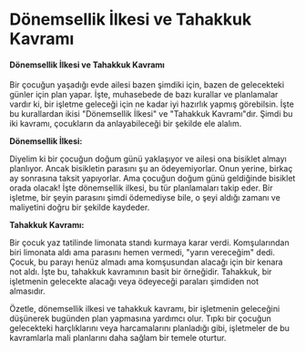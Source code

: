 # Dönemsellik İlkesi ve Tahakkuk Kavramı

#### Dönemsellik İlkesi ve Tahakkuk Kavramı

Bir çocuğun yaşadığı evde ailesi bazen şimdiki için, bazen de gelecekteki günler için plan yapar. İşte, muhasebede de bazı kurallar ve planlamalar vardır ki, bir işletme geleceği için ne kadar iyi hazırlık yapmış görebilsin. İşte bu kurallardan ikisi "Dönemsellik İlkesi" ve "Tahakkuk Kavramı"dır. Şimdi bu iki kavramı, çocukların da anlayabileceği bir şekilde ele alalım.

**Dönemsellik İlkesi:**

Diyelim ki bir çocuğun doğum günü yaklaşıyor ve ailesi ona bisiklet almayı planlıyor. Ancak bisikletin parasını şu an ödeyemiyorlar. Onun yerine, birkaç ay sonrasına taksit yapıyorlar. Ama çocuğun doğum günü geldiğinde bisiklet orada olacak! İşte dönemsellik ilkesi, bu tür planlamaları takip eder. Bir işletme, bir şeyin parasını şimdi ödemediyse bile, o şeyi aldığı zamanı ve maliyetini doğru bir şekilde kaydeder.

**Tahakkuk Kavramı:**

Bir çocuk yaz tatilinde limonata standı kurmaya karar verdi. Komşularından biri limonata aldı ama parasını hemen vermedi, "yarın vereceğim" dedi. Çocuk, bu parayı henüz almadı ama komşusundan alacağı için bir kenara not aldı. İşte bu, tahakkuk kavramının basit bir örneğidir. Tahakkuk, bir işletmenin gelecekte alacağı veya ödeyeceği paraları şimdiden not almasıdır.

Özetle, dönemsellik ilkesi ve tahakkuk kavramı, bir işletmenin geleceğini düşünerek bugünden plan yapmasına yardımcı olur. Tıpkı bir çocuğun gelecekteki harçlıklarını veya harcamalarını planladığı gibi, işletmeler de bu kavramlarla mali planlarını daha sağlam bir temele oturtur.
